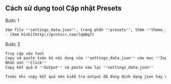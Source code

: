 ## Cách sử dụng tool **Cập nhật Presets**

Bước 1
   ```bash
   Vào file **settings_data.json**, trong phần **presets**, thêm **theme_id** muốn cập nhật presets
   - [Xem hình](http://prntscr.com/lqm0q7)
   ```
Bước 2
   ```bash
   Truy cập vào tool
   Copy và paste toàn bộ nội dung của **settings_data.json** vào mục **Input**
   Nhấn nút **Click**
   Copy kết quả ở **Output** và paste vào lại **settings_data.json**
   ```

   ```bash
   Trước khi copy kết quả nên kiểm tra output đã đúng định dạng json hay chưa [tại đây](https://jsonformatter.curiousconcept.com/)
   ```